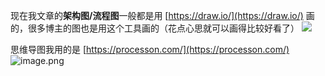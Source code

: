 现在我文章的**架构图/流程图**一般都是用 [https://draw.io/](https://draw.io/) 画的，很多博主的图也是用这个工具画的（花点心思就可以画得比较好看了）
![](https://cdn.nlark.com/yuque/0/2022/png/1285871/1652232555362-3b6d13b8-5f15-4085-9390-717ab6b5b2d9.png#averageHue=%23f9f8f6&clientId=u710495cf-88ee-4&from=paste&id=ud6db9596&originHeight=1486&originWidth=2582&originalType=url&ratio=1&rotation=0&showTitle=false&status=done&style=none&taskId=u1db5cecc-0976-4416-b857-5fa35730893&title=)

思维导图我用的是 [https://processon.com/](https://processon.com/) 
![image.png](https://cdn.nlark.com/yuque/0/2022/png/1285871/1652232520147-15ab7a9d-ad12-4842-aa19-a6ec56c7427f.png#averageHue=%23fefefe&clientId=u710495cf-88ee-4&from=paste&height=621&id=ub9bcb8e3&originHeight=621&originWidth=1521&originalType=binary&ratio=1&rotation=0&showTitle=false&size=56684&status=done&style=none&taskId=ue5fd3f04-c6e2-4439-8199-86d54898487&title=&width=1521)
